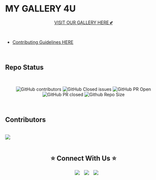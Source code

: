 # MY GALLERY 4U

<div align="center">

[VISIT OUR GALLERY HERE 💕](https://avinash201199.github.io/My-Gallery-4u/) </div>

<br>

- [Contributing Guidelines HERE](https://github.com/avinash201199/My-Gallery-4u/blob/master/Guidelines.md)
<br>

## Repo Status 

<br>

<div align="center">

![GitHub contributors](https://img.shields.io/github/contributors/avinash201199/My-Gallery-4u?style=for-the-badge&color=blue)
![GitHub Closed issues](https://img.shields.io/github/issues-closed-raw/avinash201199/My-Gallery-4u?style=for-the-badge&color=brightgreen)
![GitHub PR Open](https://img.shields.io/github/issues-pr/avinash201199/My-Gallery-4u?style=for-the-badge&color=aqua)
![GitHub PR closed](https://img.shields.io/github/issues-pr-closed-raw/avinash201199/My-Gallery-4u?style=for-the-badge&color=blue)
![Github Repo Size](https://img.shields.io/github/repo-size/avinash201199/My-Gallery-4u?style=for-the-badge&color=aqua)


</div>
<br>

## Contributors

<br>

<a href="https://github.com/avinash201199/My-Gallery-4u/graphs/contributors">
  <img src="https://contrib.rocks/image?repo=avinash201199/My-Gallery-4u" />
</a>
<br>
<br>

<div align="center"> <h2> ⭐ Connect With Us ⭐</h2></div>

<div align="center"  class="icons-social" style="margin-left: 10px;">
        <a style="margin-left: 10px;"  target="_blank" href="https://www.linkedin.com/in/avinash-singh-071b79175/">
			<img src="https://img.icons8.com/doodle/40/000000/linkedin--v2.png"></a>
        <a style="margin-left: 10px;" target="_blank" href="https://github.com/avinash201199">
		<img src="https://img.icons8.com/doodle/40/000000/github--v1.png"></a>
        <a style="margin-left: 10px;" target="_blank" href="https://www.instagram.com/my_gallery_4u/">
			<img src="https://img.icons8.com/doodle/40/000000/instagram-new--v2.png"></a>
      </div>


